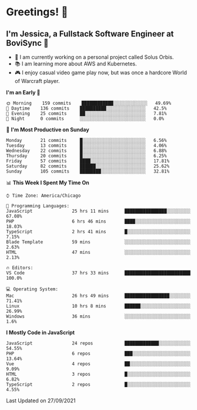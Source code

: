 # Greetings! 🧠

## I'm Jessica, a Fullstack Software Engineer at BoviSync 🐄

- 🌟 I am currently working on a personal project called Solus Orbis.
- 📚 I am learning more about AWS and Kubernetes.
- 🎮 I enjoy casual video game play now, but was once a hardcore World of Warcraft player.

<!--START_SECTION:waka-->
**I'm an Early 🐤** 

```text
🌞 Morning    159 commits    ████████████░░░░░░░░░░░░░   49.69% 
🌆 Daytime    136 commits    ██████████░░░░░░░░░░░░░░░   42.5% 
🌃 Evening    25 commits     ██░░░░░░░░░░░░░░░░░░░░░░░   7.81% 
🌙 Night      0 commits      ░░░░░░░░░░░░░░░░░░░░░░░░░   0.0%

```
📅 **I'm Most Productive on Sunday** 

```text
Monday       21 commits     █░░░░░░░░░░░░░░░░░░░░░░░░   6.56% 
Tuesday      13 commits     █░░░░░░░░░░░░░░░░░░░░░░░░   4.06% 
Wednesday    22 commits     █░░░░░░░░░░░░░░░░░░░░░░░░   6.88% 
Thursday     20 commits     █░░░░░░░░░░░░░░░░░░░░░░░░   6.25% 
Friday       57 commits     ████░░░░░░░░░░░░░░░░░░░░░   17.81% 
Saturday     82 commits     ██████░░░░░░░░░░░░░░░░░░░   25.62% 
Sunday       105 commits    ████████░░░░░░░░░░░░░░░░░   32.81%

```


📊 **This Week I Spent My Time On** 

```text
⌚︎ Time Zone: America/Chicago

💬 Programming Languages: 
JavaScript               25 hrs 11 mins      ████████████████░░░░░░░░░   67.08% 
PHP                      6 hrs 46 mins       ████░░░░░░░░░░░░░░░░░░░░░   18.03% 
TypeScript               2 hrs 41 mins       █░░░░░░░░░░░░░░░░░░░░░░░░   7.15% 
Blade Template           59 mins             ░░░░░░░░░░░░░░░░░░░░░░░░░   2.63% 
HTML                     47 mins             ░░░░░░░░░░░░░░░░░░░░░░░░░   2.13%

🔥 Editors: 
VS Code                  37 hrs 33 mins      █████████████████████████   100.0%

💻 Operating System: 
Mac                      26 hrs 49 mins      █████████████████░░░░░░░░   71.41% 
Linux                    10 hrs 8 mins       ██████░░░░░░░░░░░░░░░░░░░   26.99% 
Windows                  36 mins             ░░░░░░░░░░░░░░░░░░░░░░░░░   1.6%

```

**I Mostly Code in JavaScript** 

```text
JavaScript               24 repos            █████████████░░░░░░░░░░░░   54.55% 
PHP                      6 repos             ███░░░░░░░░░░░░░░░░░░░░░░   13.64% 
Vue                      4 repos             ██░░░░░░░░░░░░░░░░░░░░░░░   9.09% 
HTML                     3 repos             █░░░░░░░░░░░░░░░░░░░░░░░░   6.82% 
TypeScript               2 repos             █░░░░░░░░░░░░░░░░░░░░░░░░   4.55%

```



 Last Updated on 27/09/2021
<!--END_SECTION:waka-->

<!--
**jessikuh/jessikuh** is a ✨ _special_ ✨ repository because its `README.md` (this file) appears on your GitHub profile.

Here are some ideas to get you started:

- 🔭 I’m currently working on ...
- 🌱 I’m currently learning ...
- 👯 I’m looking to collaborate on ...
- 🤔 I’m looking for help with ...
- 💬 Ask me about ...
- 📫 How to reach me: ...
- 😄 Pronouns: ...
- ⚡ Fun fact: ...
-->
